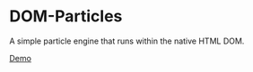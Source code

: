 # DOM-Particles
A simple particle engine that runs within the native HTML DOM.  
  
[Demo](https://dom-particles.zakweb.dev/)
